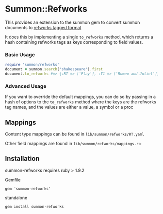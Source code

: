 # Summon::Refworks

This provides an extension to the summon gem to convert summon documents
to [refworks tagged format][1]

It does this by implementing a single `to_refworks` method, which returns
a hash containing refworks tags as keys corresponding to field values.

### Basic Usage

```ruby
require 'summon/refworks'
document = summon.search('shakespeare').first
document.to_refworks #=> {:RT => ['Play'], :T1 => ['Romeo and Juliet'], ...}
```

### Advanced Usage

If you want to override the default mappings, you can do so by passing
in a hash of options to the `to_refworks` method where the keys are the
refworks tag names, and the values are either a value, a symbol or a proc


## Mappings

Content type mappings can be found in `lib/summon/refworks/RT.yaml`

Other field mappings are found in `lib/summon/refworks/mappings.rb`

## Installation

summon-refworks requires ruby > 1.9.2

Gemfile

    gem 'summon-refworks'

standalone

    gem install summon-refworks

[1]: http://www.refworks.com/rwathens/help/RefWorks_Tagged_Format.htm